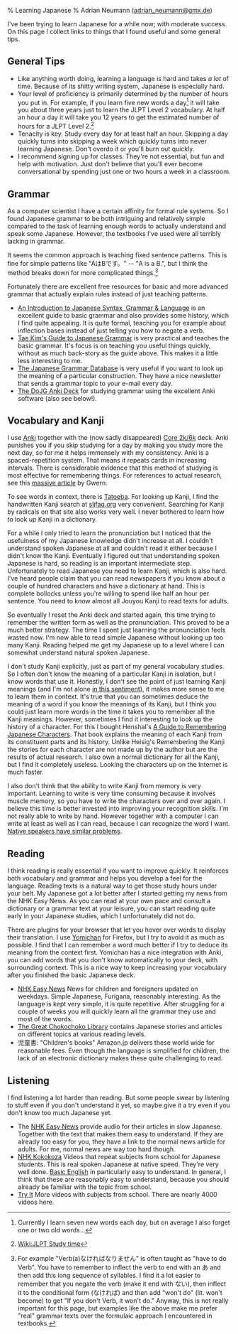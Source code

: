 % Learning Japanese
% Adrian Neumann (adrian_neumann@gmx.de)

I've been trying to learn Japanese for a while now; with moderate success. On this page I collect links to things that I found useful and some general tips. 

General Tips
------------

* Like anything worth doing, learning a language is hard and takes *a lot* of time. Because of its shitty writing system, Japanese is especially hard. 
* Your level of proficiency is primarily determined by the number of hours you put in. For example, if you learn five new words a day[^1] it will take you about three years just to learn the JLPT Level 2 vocabulary. At half an hour a day it will take you 12 years to get the estimated number of hours for a JLPT Level 2.[^3]
* Tenacity is key. Study every day for at least half an hour. Skipping a day quickly turns into skipping a week which quickly turns into never learning Japanese. Don't overdo it or you'll burn out quickly.
* I recommend signing up for classes. They're not essential, but fun and help with motivation. Just don't believe that you'll ever become conversational by spending just one or two hours a week in a classroom.

Grammar
-------

As a computer scientist I have a certain affinity for formal rule systems. So I found Japanese grammar to be both intriguing and relatively simple compared to the task of learning enough words to actually understand and speak some Japanese. However, the textbooks I've used were all terribly lacking in grammar. 

It seems the common approach is teaching fixed sentence patterns. This is fine for simple patterns like "AはBです。" -- "A is a B.", but I think the method breaks down for more complicated things.[^2]

Fortunately there are excellent free resources for basic and more advanced grammar that actually explain rules instead of just teaching patterns.

* [An Introduction to Japanese Syntax, Grammar & Language](http://pomax.github.io/nrGrammar/) is an excellent guide to basic grammar and also provides some history, which I find quite appealing. It is quite formal, teaching you for example about inflection bases instead of just telling you how to negate a verb. 
* [Tae Kim's Guide to Japanese Grammar](http://www.guidetojapanese.org/learn/grammar) is very practical and teaches the basic grammar. It's focus is on teaching you useful things quickly, without as much back-story as the guide above. This makes it a little less interesting to me.
* [The Japanese Grammar Database](http://www.jgram.org/) is very useful if you want to look up the meaning of a particular construction. They have a nice newsletter that sends a grammar topic to your e-mail every day.
* [The DoJG Anki Deck](http://dojgdeck.neocities.org/) for studying grammar using the excellent Anki software (also see below!).

Vocabulary and Kanji
--------------------

I use [Anki](http://ankisrs.net/) together with the (now sadly disappeared) [Core 2k/6k](https://www.reddit.com/r/LearnJapanese/comments/300a4b/request_old_anki_core_2k6k_optimized_deck/) deck. Anki punishes you if you skip studying for a day by making you study more the next day, so for me it helps immensely with my consistency. Anki is a spaced-repetition system. That means it repeats cards in increasing intervals. There is considerable evidence that this method of studying is most effective for remembering things. For references to actual research, see this [massive article](https://www.gwern.net/Spaced%20repetition) by Gwern.

To see words in context, there is [Tatoeba](https://tatoeba.org/eng). For looking up Kanji, I find the handwritten Kanji search at [sljfaq.org](http://kanji.sljfaq.org) very convenient. Searching for Kanji by radicals on that site also works very well. I never bothered to learn how to look up Kanji in a dictionary.

For a while I only tried to learn the pronunciation but I noticed that the usefulness of my Japanese knowledge didn't increase at all. I couldn't understand spoken Japanese at all and couldn't read it either because I didn't know the Kanji. Eventually I figured out that understanding spoken Japanese is hard, so reading is an important intermediate step. Unfortunately to read Japanese you need to learn Kanji, which is also hard. I've heard people claim that you can read newspapers if you know about a couple of hundred characters and have a dictionary at hand. This is complete bollocks unless you're willing to spend like half an hour per sentence. You need to know almost all Jouyou Kanji to read texts for adults.

So eventually I reset the Anki deck and started again, this time trying to remember the written form as well as the pronunciation. This proved to be a much better strategy. The time I spent just learning the pronunciation feels wasted now. I'm now able to read simple Japanese without looking up too many Kanji. Reading helped me get my Japanese up to a level where I can somewhat understand natural spoken Japanese.

I don't study Kanji explicitly, just as part of my general vocabulary studies. So I often don't know the meaning of a particular Kanji in isolation, but I know words that use it. Honestly, I don't see the point of just learning Kanji meanings (and I'm not alone [in this sentiment](http://www.guidetojapanese.org/blog/2008/01/31/final-thoughts-on-remembering-the-kanji/)), it makes more sense to me to learn them in context. It's true that you can sometimes deduce the meaning of a word if you know the meanings of its Kanji, but I think you could just learn more words in the time it takes you to remember all the Kanji meanings. However, sometimes I find it interesting to look up the history of a character. For this I bought Henshal's [A Guide to Remembering Japanese Characters](http://www.tuttlepublishing.com/language-books/japanese/kanji-books/a-guide-to-remembering-japanese-characters). That book explains the meaning of each Kanji from its constituent parts and its history. Unlike Heisig's Remembering the Kanji the stories for each character are not made up by the author but are the results of actual research. I also own a normal dictionary for all the Kanji, but I find it completely useless. Looking the characters up on the Internet is much faster.

I also don't think that the ability to write Kanji from memory is very important. Learning to write is very time consuming because it involves muscle memory, so you have to write the characters over and over again. I believe this time is better invested into improving your recognition skills. I'm not really able to write by hand. However together with a computer I can write at least as well as I can read, because I can recognize the word I want. [Native speakers have similar problems](http://languagelog.ldc.upenn.edu/nll/?p=2473).

Reading
-------

I think reading is really essential if you want to improve quickly. It reinforces both vocabulary and grammar and helps you develop a feel for the language. Reading texts is a natural way to get those study hours under your belt. My Japanese got a lot better after I started getting my news from the NHK Easy News. As you can read at your own pace and consult a dictionary or a grammar text at your leisure, you can start reading quite early in your Japanese studies, which I unfortunately did not do.

There are plugins for your browser that let you hover over words to display their translation. I use [Yomichan](https://addons.mozilla.org/en-US/firefox/addon/yomichan/) for Firefox, but I try to avoid it as much as possible. I find that I can remember a word much better if I try to deduce its meaning from the context first. Yomichan has a nice integration with Anki, you can add words that you don't know automatically to your deck, with surrounding context. This is a nice way to keep increasing your vocabulary after you finished the basic Japanese deck.

* [NHK Easy News](http://www3.nhk.or.jp/news/easy/) News for children and foreigners updated on weekdays. Simple Japanese, Furigana, reasonably interesting. As the language is kept very simple, it is quite repetitive. After struggling for a couple of weeks you will quickly learn all the grammar they use and most of the words. 
* [The Great Chokochoko Library](https://chokochoko.wordpress.com/the-great-library/) contains Japanese stories and articles on different topics at various reading levels.
* 児童書: "Children's books" Amazon.jp delivers these world wide for reasonable fees. Even though the language is simplified for children, the lack of an electronic dictionary makes these quite challenging to read.

Listening
---------

I find listening a lot harder than reading. But some people swear by listening to stuff even if you don't understand it yet, so maybe give it a try even if you don't know too much Japanese yet.

* The [NHK Easy News](http://www3.nhk.or.jp/news/easy/) provide audio for their articles in slow Japanese. Together with the text that makes them easy to understand. If they are already too easy for you, they have a link to the normal news article for adults. For me, normal news are way too hard though.
* [NHK Kokokoza](http://www.nhk.or.jp/kokokoza/) Videos that repeat subjects from school for Japanese students. This is real spoken Japanese at native speed. They're very well done. [Basic English](http://www.nhk.or.jp/kokokoza/tv/basiceng_sp/) in particularly easy to understand. In general, I think that these are reasonably easy to understand, because you should already be familiar with the topic from school. 
* [Try It](https://www.youtube.com/channel/UCcj-cHmS0uD91MLjtdiN89Q) More videos with subjects from school. There are nearly 4000 videos here.

[^1]: Currently I learn seven new words each day, but on average I also forget one or two old words...
[^2]: For example "Verb(a)なければなりません" is often taught as "have to do Verb". You have to remember to inflect the verb to end with an あ and then add this long sequence of syllables. I find it a lot easier to remember that you negate the verb (make it end with ない), then inflect it to the conditional form (なければ) and then add "won't do" (lit. won't become) to get "If you don't Verb, it won't do." Anyway, this is not really important for this page, but examples like the above make me prefer "real" grammar texts over the formulaic approach I encountered in textbooks.
[^3]: [Wiki:JLPT Study time](https://en.wikipedia.org/wiki/Japanese-Language_Proficiency_Test#Estimated_Study_Time)
